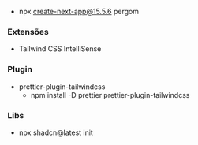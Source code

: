 - npx create-next-app@15.5.6 pergom

### Extensões

- Tailwind CSS IntelliSense

### Plugin

- prettier-plugin-tailwindcss
  - npm install -D prettier prettier-plugin-tailwindcss

### Libs

- npx shadcn@latest init
